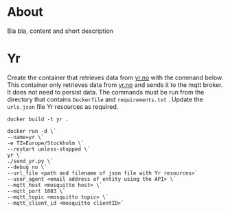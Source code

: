 # About
Bla bla, content and short description


# Yr
Create the container that retrieves data from [yr.no](https://www.yr.no) with the command below. This container only retrieves data from [yr.no](https://www.yr.no) and sends it to the mqtt broker. It does not need to persist data. The commands must be run from the directory that contains `Dockerfile` and `requirements.txt` . Update the `urls.json` file Yr resources as required.

`docker build -t yr .`

```
docker run -d \`  
--name=yr \`  
-e TZ=Europe/Stockholm \`  
--restart unless-stopped \` 
yr \`  
./send_yr.py \`  
--debug no \`  
--url_file <path and filename of json file with Yr resources>`
--user_agent <email address of entity using the API> \`  
--mqtt_host <mosquitto host> \`  
--mqtt_port 1883 \`  
--mqtt_topic <mosquitto topic> \`  
--mqtt_client_id <mosquitto clientID>`
```
